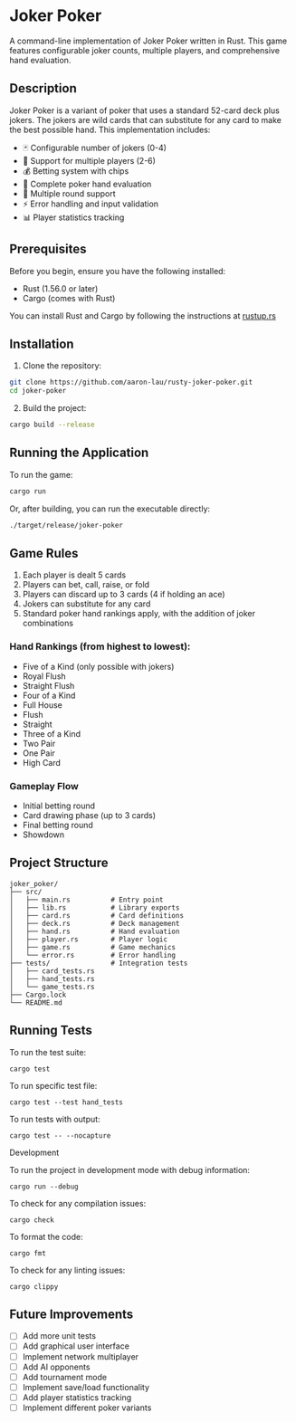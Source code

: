 # Joker Poker

A command-line implementation of Joker Poker written in Rust. This game features configurable joker counts, multiple players, and comprehensive hand evaluation.

## Description

Joker Poker is a variant of poker that uses a standard 52-card deck plus jokers. The jokers are wild cards that can substitute for any card to make the best possible hand. This implementation includes:

- 🃏 Configurable number of jokers (0-4)
- 👥 Support for multiple players (2-6)
- 💰 Betting system with chips
- 🎲 Complete poker hand evaluation
- 🔄 Multiple round support
- ⚡ Error handling and input validation
- 📊 Player statistics tracking

## Prerequisites

Before you begin, ensure you have the following installed:
- Rust (1.56.0 or later)
- Cargo (comes with Rust)

You can install Rust and Cargo by following the instructions at [rustup.rs](https://rustup.rs/)

## Installation

1. Clone the repository:
```bash
git clone https://github.com/aaron-lau/rusty-joker-poker.git
cd joker-poker
```

2. Build the project:

```bash
cargo build --release
```

## Running the Application

To run the game:

```bash
cargo run
```

Or, after building, you can run the executable directly:

```bash
./target/release/joker-poker
```

## Game Rules
1. Each player is dealt 5 cards
2. Players can bet, call, raise, or fold
3. Players can discard up to 3 cards (4 if holding an ace)
4. Jokers can substitute for any card
5. Standard poker hand rankings apply, with the addition of joker combinations

### Hand Rankings (from highest to lowest):

- Five of a Kind (only possible with jokers)
- Royal Flush
- Straight Flush
- Four of a Kind
- Full House
- Flush
- Straight
- Three of a Kind
- Two Pair
- One Pair
- High Card

### Gameplay Flow

- Initial betting round
- Card drawing phase (up to 3 cards)
- Final betting round
- Showdown


## Project Structure

```
joker_poker/
├── src/
│   ├── main.rs          # Entry point
│   ├── lib.rs           # Library exports
│   ├── card.rs          # Card definitions
│   ├── deck.rs          # Deck management
│   ├── hand.rs          # Hand evaluation
│   ├── player.rs        # Player logic
│   ├── game.rs          # Game mechanics
│   └── error.rs         # Error handling
├── tests/               # Integration tests
│   ├── card_tests.rs
│   ├── hand_tests.rs
│   └── game_tests.rs
├── Cargo.lock
└── README.md
```

## Running Tests

To run the test suite:

```
cargo test
```

To run specific test file:

```
cargo test --test hand_tests
```

To run tests with output:

```
cargo test -- --nocapture
```

Development

To run the project in development mode with debug information:

```
cargo run --debug
```

To check for any compilation issues:
```
cargo check
```
To format the code:
```
cargo fmt
```
To check for any linting issues:
```
cargo clippy
```

## Future Improvements

- [ ] Add more unit tests
- [ ] Add graphical user interface
- [ ] Implement network multiplayer
- [ ] Add AI opponents
- [ ] Add tournament mode
- [ ] Implement save/load functionality
- [ ] Add player statistics tracking
- [ ] Implement different poker variants

